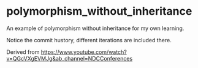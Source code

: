 # polymorphism_without_inheritance
An example of polymorphism without inheritance for my own learning. 

Notice the commit hustory, different iterations are included there. 

Derived from https://www.youtube.com/watch?v=QGcVXgEVMJg&ab_channel=NDCConferences